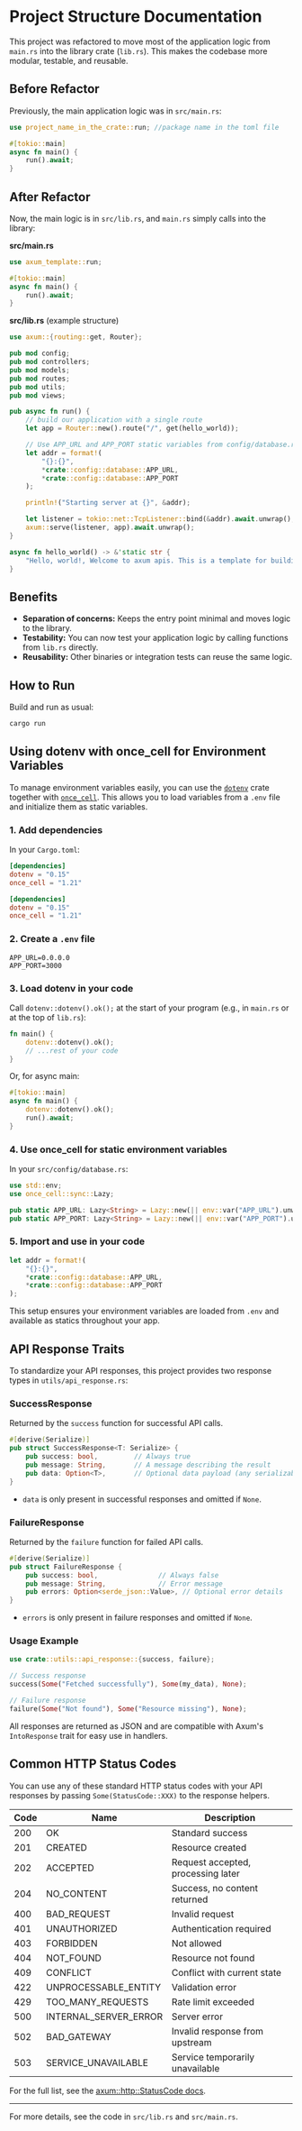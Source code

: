 # Project Structure Documentation

This project was refactored to move most of the application logic from `main.rs` into the library crate (`lib.rs`). This makes the codebase more modular, testable, and reusable.

## Before Refactor

Previously, the main application logic was in `src/main.rs`:

```rust
use project_name_in_the_crate::run; //package name in the toml file

#[tokio::main]
async fn main() {
    run().await;
}
```

## After Refactor

Now, the main logic is in `src/lib.rs`, and `main.rs` simply calls into the library:

**src/main.rs**

```rust
use axum_template::run;

#[tokio::main]
async fn main() {
    run().await;
}
```

**src/lib.rs** (example structure)

```rust
use axum::{routing::get, Router};

pub mod config;
pub mod controllers;
pub mod models;
pub mod routes;
pub mod utils;
pub mod views;

pub async fn run() {
    // build our application with a single route
    let app = Router::new().route("/", get(hello_world));

    // Use APP_URL and APP_PORT static variables from config/database.rs
    let addr = format!(
        "{}:{}",
        *crate::config::database::APP_URL,
        *crate::config::database::APP_PORT
    );

    println!("Starting server at {}", &addr);

    let listener = tokio::net::TcpListener::bind(&addr).await.unwrap();
    axum::serve(listener, app).await.unwrap();
}

async fn hello_world() -> &'static str {
    "Hello, world!, Welcome to axum apis. This is a template for building web applications with Rust and Axum."
}

```

## Benefits

- **Separation of concerns:** Keeps the entry point minimal and moves logic to the library.
- **Testability:** You can now test your application logic by calling functions from `lib.rs` directly.
- **Reusability:** Other binaries or integration tests can reuse the same logic.

## How to Run

Build and run as usual:

```sh
cargo run
```

## Using dotenv with once_cell for Environment Variables

To manage environment variables easily, you can use the [`dotenv`](https://crates.io/crates/dotenvy) crate together with [`once_cell`](https://crates.io/crates/once_cell`). This allows you to load variables from a `.env` file and initialize them as static variables.

### 1. Add dependencies

In your `Cargo.toml`:

```toml
[dependencies]
dotenv = "0.15"
once_cell = "1.21"
```

```toml
[dependencies]
dotenv = "0.15"
once_cell = "1.21"
```

### 2. Create a `.env` file

```
APP_URL=0.0.0.0
APP_PORT=3000
```

### 3. Load dotenv in your code

Call `dotenv::dotenv().ok();` at the start of your program (e.g., in `main.rs` or at the top of `lib.rs`):

```rust
fn main() {
    dotenv::dotenv().ok();
    // ...rest of your code
}
```

Or, for async main:

```rust
#[tokio::main]
async fn main() {
    dotenv::dotenv().ok();
    run().await;
}
```

### 4. Use once_cell for static environment variables

In your `src/config/database.rs`:

```rust
use std::env;
use once_cell::sync::Lazy;

pub static APP_URL: Lazy<String> = Lazy::new(|| env::var("APP_URL").unwrap());
pub static APP_PORT: Lazy<String> = Lazy::new(|| env::var("APP_PORT").unwrap());
```

### 5. Import and use in your code

```rust
let addr = format!(
    "{}:{}",
    *crate::config::database::APP_URL,
    *crate::config::database::APP_PORT
);
```

This setup ensures your environment variables are loaded from `.env` and available as statics throughout your app.

## API Response Traits

To standardize your API responses, this project provides two response types in `utils/api_response.rs`:

### SuccessResponse

Returned by the `success` function for successful API calls.

```rust
#[derive(Serialize)]
pub struct SuccessResponse<T: Serialize> {
    pub success: bool,         // Always true
    pub message: String,       // A message describing the result
    pub data: Option<T>,       // Optional data payload (any serializable type)
}
```

- `data` is only present in successful responses and omitted if `None`.

### FailureResponse

Returned by the `failure` function for failed API calls.

```rust
#[derive(Serialize)]
pub struct FailureResponse {
    pub success: bool,               // Always false
    pub message: String,             // Error message
    pub errors: Option<serde_json::Value>, // Optional error details
}
```

- `errors` is only present in failure responses and omitted if `None`.

### Usage Example

```rust
use crate::utils::api_response::{success, failure};

// Success response
success(Some("Fetched successfully"), Some(my_data), None);

// Failure response
failure(Some("Not found"), Some("Resource missing"), None);
```

All responses are returned as JSON and are compatible with Axum's `IntoResponse` trait for easy use in handlers.

## Common HTTP Status Codes

You can use any of these standard HTTP status codes with your API responses by passing `Some(StatusCode::XXX)` to the response helpers.

| Code | Name                  | Description                        |
| ---- | --------------------- | ---------------------------------- |
| 200  | OK                    | Standard success                   |
| 201  | CREATED               | Resource created                   |
| 202  | ACCEPTED              | Request accepted, processing later |
| 204  | NO_CONTENT            | Success, no content returned       |
| 400  | BAD_REQUEST           | Invalid request                    |
| 401  | UNAUTHORIZED          | Authentication required            |
| 403  | FORBIDDEN             | Not allowed                        |
| 404  | NOT_FOUND             | Resource not found                 |
| 409  | CONFLICT              | Conflict with current state        |
| 422  | UNPROCESSABLE_ENTITY  | Validation error                   |
| 429  | TOO_MANY_REQUESTS     | Rate limit exceeded                |
| 500  | INTERNAL_SERVER_ERROR | Server error                       |
| 502  | BAD_GATEWAY           | Invalid response from upstream     |
| 503  | SERVICE_UNAVAILABLE   | Service temporarily unavailable    |

For the full list, see the [axum::http::StatusCode docs](https://docs.rs/http/latest/http/status/struct.StatusCode.html).

---

For more details, see the code in `src/lib.rs` and `src/main.rs`.
